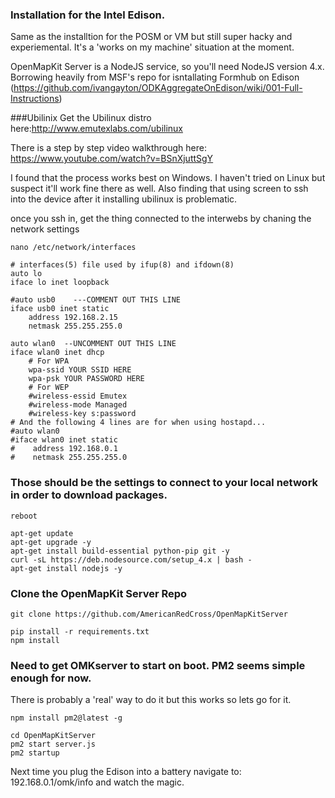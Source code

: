 
### Installation for the Intel Edison.
Same as the installtion for the POSM or VM but still super hacky and experiemental.
It's a 'works on my machine' situation at the moment.


OpenMapKit Server is a NodeJS service, so you'll need NodeJS version 4.x.
Borrowing heavily from MSF's repo for isntallating Formhub on Edison (https://github.com/ivangayton/ODKAggregateOnEdison/wiki/001-Full-Instructions)

###Ubilinix
Get the Ubilinux distro here:http://www.emutexlabs.com/ubilinux

There is a step by step video walkthrough here: https://www.youtube.com/watch?v=BSnXjuttSgY

I found that the process works best on Windows. I haven't tried on Linux but suspect it'll work fine there as well. Also finding that using screen to ssh into the device after it installing ubilinux is problematic.

once you ssh in, get the thing connected to the interwebs by chaning the network settings

```
nano /etc/network/interfaces

# interfaces(5) file used by ifup(8) and ifdown(8)
auto lo
iface lo inet loopback

#auto usb0    ---COMMENT OUT THIS LINE
iface usb0 inet static
    address 192.168.2.15
    netmask 255.255.255.0

auto wlan0  --UNCOMMENT OUT THIS LINE
iface wlan0 inet dhcp
    # For WPA
    wpa-ssid YOUR SSID HERE
    wpa-psk YOUR PASSWORD HERE
    # For WEP
    #wireless-essid Emutex
    #wireless-mode Managed
    #wireless-key s:password
# And the following 4 lines are for when using hostapd...
#auto wlan0
#iface wlan0 inet static
#    address 192.168.0.1
#    netmask 255.255.255.0
```

### Those should be the settings to connect to your local network in order to download packages.


```
reboot

apt-get update
apt-get upgrade -y
apt-get install build-essential python-pip git -y
curl -sL https://deb.nodesource.com/setup_4.x | bash -
apt-get install nodejs -y

```
### Clone the OpenMapKit Server Repo

```
git clone https://github.com/AmericanRedCross/OpenMapKitServer

pip install -r requirements.txt
npm install
```

### Need to get OMKserver to start on boot. PM2 seems simple enough for now.
There is probably a 'real' way to do it but this works so lets go for it.

```
npm install pm2@latest -g

cd OpenMapKitServer
pm2 start server.js
pm2 startup
```

Next time you plug the Edison into a battery navigate to:
 192.168.0.1/omk/info
 and watch the magic.  
